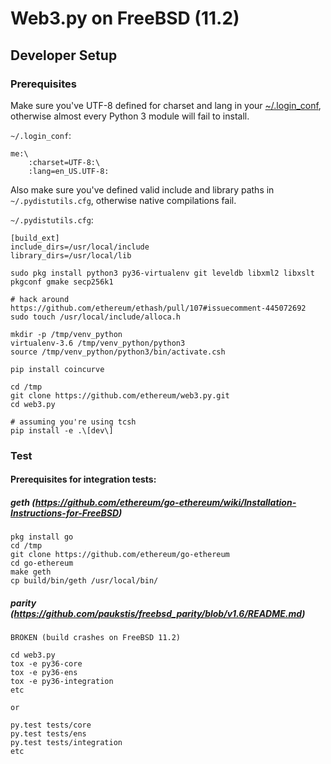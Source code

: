 # Web3.py on FreeBSD (11.2)

## Developer Setup

### Prerequisites

Make sure you've UTF-8 defined for charset and lang in your [~/.login_conf](https://www.freebsd.org/doc/en_US.ISO8859-1/books/handbook/using-localization.html), 
otherwise almost every Python 3 module will fail to install.

`~/.login_conf`:
```
me:\
	:charset=UTF-8:\
	:lang=en_US.UTF-8:
```

Also make sure you've defined valid include and library paths in `~/.pydistutils.cfg`, otherwise native compilations fail.

`~/.pydistutils.cfg`:
```
[build_ext]
include_dirs=/usr/local/include
library_dirs=/usr/local/lib
```

```
sudo pkg install python3 py36-virtualenv git leveldb libxml2 libxslt pkgconf gmake secp256k1

# hack around https://github.com/ethereum/ethash/pull/107#issuecomment-445072692
sudo touch /usr/local/include/alloca.h

mkdir -p /tmp/venv_python
virtualenv-3.6 /tmp/venv_python/python3
source /tmp/venv_python/python3/bin/activate.csh

pip install coincurve

cd /tmp
git clone https://github.com/ethereum/web3.py.git
cd web3.py

# assuming you're using tcsh
pip install -e .\[dev\]
```

### Test

#### Prerequisites for integration tests:

##### geth (https://github.com/ethereum/go-ethereum/wiki/Installation-Instructions-for-FreeBSD)
```
pkg install go
cd /tmp
git clone https://github.com/ethereum/go-ethereum
cd go-ethereum
make geth
cp build/bin/geth /usr/local/bin/
```

##### parity (https://github.com/paukstis/freebsd_parity/blob/v1.6/README.md)
```
BROKEN (build crashes on FreeBSD 11.2)
```

```
cd web3.py
tox -e py36-core
tox -e py36-ens
tox -e py36-integration
etc

or

py.test tests/core
py.test tests/ens
py.test tests/integration
etc
```
